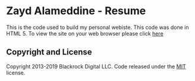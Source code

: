 # Zayd Alameddine - Resume

This is the code used to build my personal webiste. This code was done in HTML 5. To view the site on your web browser please click [here](https://www.zaydalameddine.com)

## Copyright and License

Copyright 2013-2019 Blackrock Digital LLC. Code released under the [MIT](https://github.com/BlackrockDigital/startbootstrap-resume/blob/gh-pages/LICENSE) license.
